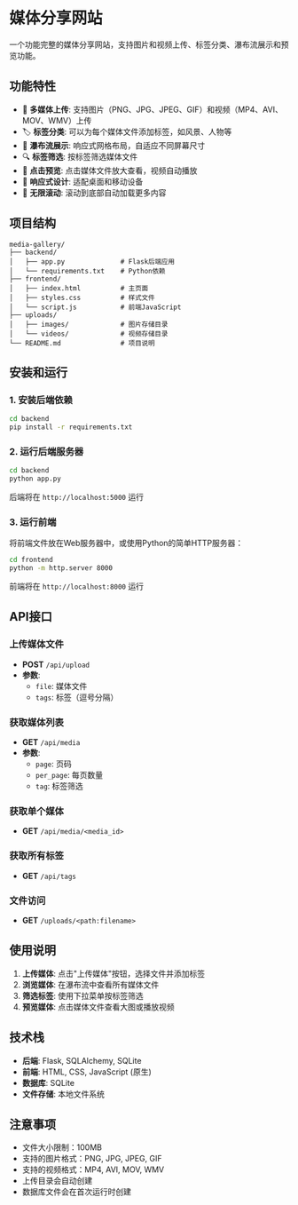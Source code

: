# 媒体分享网站

一个功能完整的媒体分享网站，支持图片和视频上传、标签分类、瀑布流展示和预览功能。

## 功能特性

- 📸 **多媒体上传**: 支持图片（PNG、JPG、JPEG、GIF）和视频（MP4、AVI、MOV、WMV）上传
- 🏷️ **标签分类**: 可以为每个媒体文件添加标签，如风景、人物等
- 🌊 **瀑布流展示**: 响应式网格布局，自适应不同屏幕尺寸
- 🔍 **标签筛选**: 按标签筛选媒体文件
- 📱 **点击预览**: 点击媒体文件放大查看，视频自动播放
- 📱 **响应式设计**: 适配桌面和移动设备
- 🚀 **无限滚动**: 滚动到底部自动加载更多内容

## 项目结构

```
media-gallery/
├── backend/
│   ├── app.py              # Flask后端应用
│   └── requirements.txt    # Python依赖
├── frontend/
│   ├── index.html          # 主页面
│   ├── styles.css          # 样式文件
│   └── script.js           # 前端JavaScript
├── uploads/
│   ├── images/             # 图片存储目录
│   └── videos/             # 视频存储目录
└── README.md               # 项目说明
```

## 安装和运行

### 1. 安装后端依赖

```bash
cd backend
pip install -r requirements.txt
```

### 2. 运行后端服务器

```bash
cd backend
python app.py
```

后端将在 `http://localhost:5000` 运行

### 3. 运行前端

将前端文件放在Web服务器中，或使用Python的简单HTTP服务器：

```bash
cd frontend
python -m http.server 8000
```

前端将在 `http://localhost:8000` 运行

## API接口

### 上传媒体文件
- **POST** `/api/upload`
- **参数**: 
  - `file`: 媒体文件
  - `tags`: 标签（逗号分隔）

### 获取媒体列表
- **GET** `/api/media`
- **参数**:
  - `page`: 页码
  - `per_page`: 每页数量
  - `tag`: 标签筛选

### 获取单个媒体
- **GET** `/api/media/<media_id>`

### 获取所有标签
- **GET** `/api/tags`

### 文件访问
- **GET** `/uploads/<path:filename>`

## 使用说明

1. **上传媒体**: 点击"上传媒体"按钮，选择文件并添加标签
2. **浏览媒体**: 在瀑布流中查看所有媒体文件
3. **筛选标签**: 使用下拉菜单按标签筛选
4. **预览媒体**: 点击媒体文件查看大图或播放视频

## 技术栈

- **后端**: Flask, SQLAlchemy, SQLite
- **前端**: HTML, CSS, JavaScript (原生)
- **数据库**: SQLite
- **文件存储**: 本地文件系统

## 注意事项

- 文件大小限制：100MB
- 支持的图片格式：PNG, JPG, JPEG, GIF
- 支持的视频格式：MP4, AVI, MOV, WMV
- 上传目录会自动创建
- 数据库文件会在首次运行时创建